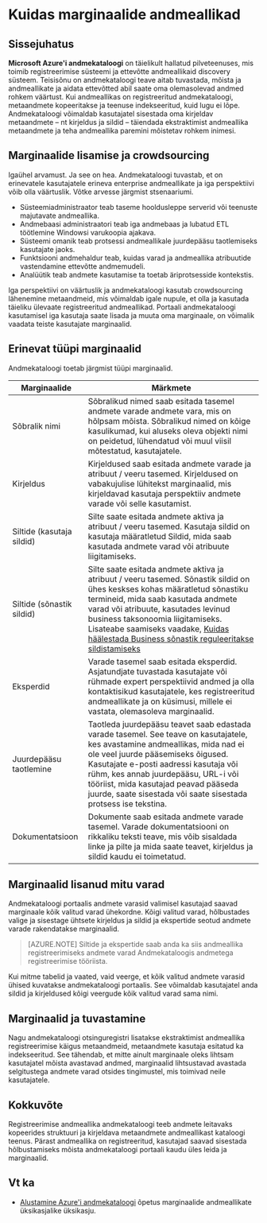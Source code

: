 <properties
   pageTitle="Kuidas marginaalide andmeallikate | Microsoft Azure'i"
   description="Juhise esiletõstmise kohta marginaalide andmete varasid Azure'i andmekataloogi, sh sõbralikud nimed, siltide, kirjeldus ja eksperdid."
   services="data-catalog"
   documentationCenter=""
   authors="steelanddata"
   manager="NA"
   editor=""
   tags=""/>
<tags
   ms.service="data-catalog"
   ms.devlang="NA"
   ms.topic="article"
   ms.tgt_pltfrm="NA"
   ms.workload="data-catalog"
   ms.date="09/21/2016"
   ms.author="maroche"/>


# <a name="how-to-annotate-data-sources"></a>Kuidas marginaalide andmeallikad

## <a name="introduction"></a>Sissejuhatus
**Microsoft Azure'i andmekataloogi** on täielikult hallatud pilveteenuses, mis toimib registreerimise süsteemi ja ettevõtte andmeallikaid discovery süsteem. Teisisõnu on andmekataloogi teave aitab tuvastada, mõista ja andmeallikate ja aidata ettevõtted abil saate oma olemasolevad andmed rohkem väärtust. Kui andmeallikas on registreeritud andmekataloogi, metaandmete kopeeritakse ja teenuse indekseeritud, kuid lugu ei lõpe. Andmekataloogi võimaldab kasutajatel sisestada oma kirjeldav metaandmete – nt kirjeldus ja sildid – täiendada ekstraktimist andmeallika metaandmete ja teha andmeallika paremini mõistetav rohkem inimesi.

## <a name="annotation-and-crowdsourcing"></a>Marginaalide lisamise ja crowdsourcing
Igaühel arvamust. Ja see on hea.
Andmekataloogi tuvastab, et on erinevatele kasutajatele erineva enterprise andmeallikate ja iga perspektiivi võib olla väärtuslik. Võtke arvesse järgmist stsenaariumi.

* Süsteemiadministraator teab taseme hooldusleppe serverid või teenuste majutavate andmeallika.
* Andmebaasi administraatori teab iga andmebaas ja lubatud ETL töötlemine Windowsi varukoopia ajakava.
* Süsteemi omanik teab protsessi andmeallikale juurdepääsu taotlemiseks kasutajate jaoks.
* Funktsiooni andmehaldur teab, kuidas varad ja andmeallika atribuutide vastendamine ettevõtte andmemudeli.
* Analüütik teab andmete kasutamise ta toetab äriprotsesside kontekstis.

Iga perspektiivi on väärtuslik ja andmekataloogi kasutab crowdsourcing lähenemine metaandmeid, mis võimaldab igale nupule, et olla ja kasutada täieliku ülevaate registreeritud andmeallikad. Portaali andmekataloogi kasutamisel iga kasutaja saate lisada ja muuta oma marginaale, on võimalik vaadata teiste kasutajate marginaalid.

## <a name="different-types-of-annotations"></a>Erinevat tüüpi marginaalid
Andmekataloogi toetab järgmist tüüpi marginaalid.

| Marginaalide     | Märkmete                                                                                                                                                                                                                                                                                                                                                           |
|----------------|-----------------------------------------------------------------------------------------------------------------------------------------------------------------------------------------------------------------------------------------------------------------------------------------------------------------------------------------------------------------|
| Sõbralik nimi  | Sõbralikud nimed saab esitada tasemel andmete varade andmete vara, mis on hõlpsam mõista. Sõbralikud nimed on kõige kasulikumad, kui aluseks oleva objekti nimi on peidetud, lühendatud või muul viisil mõtestatud, kasutajatele.                                                                                                                            |
| Kirjeldus    | Kirjeldused saab esitada andmete varade ja atribuut / veeru tasemed. Kirjeldused on vabakujulise lühitekst marginaalid, mis kirjeldavad kasutaja perspektiiv andmete varade või selle kasutamist.                                                                                                                                                              |
| Siltide (kasutaja sildid)          | Silte saate esitada andmete aktiva ja atribuut / veeru tasemed. Kasutaja sildid on kasutaja määratletud Sildid, mida saab kasutada andmete varad või atribuute liigitamiseks.                                                                                                                                                                                                    |
| Siltide (sõnastik sildid)          | Silte saate esitada andmete aktiva ja atribuut / veeru tasemed. Sõnastik sildid on ühes keskses kohas määratletud sõnastiku termineid, mida saab kasutada andmete varad või atribuute, kasutades levinud business taksonoomia liigitamiseks. Lisateabe saamiseks vaadake, [Kuidas häälestada Business sõnastik reguleeritakse sildistamiseks](data-catalog-how-to-business-glossary.md)                                                                                                                                                                                                    |
| Eksperdid        | Varade tasemel saab esitada eksperdid. Asjatundjate tuvastada kasutajate või rühmade expert perspektiivid andmed ja olla kontaktisikud kasutajatele, kes registreeritud andmeallikate ja on küsimusi, millele ei vastata, olemasoleva marginaalid.  |
| Juurdepääsu taotlemine | Taotleda juurdepääsu teavet saab edastada varade tasemel. See teave on kasutajatele, kes avastamine andmeallikas, mida nad ei ole veel juurde pääsemiseks õigused. Kasutajate e-posti aadressi kasutaja või rühm, kes annab juurdepääsu, URL-i või tööriist, mida kasutajad peavad pääseda juurde, saate sisestada või saate sisestada protsess ise tekstina. |
| Dokumentatsioon | Dokumente saab esitada andmete varade tasemel. Varade dokumentatsiooni on rikkaliku teksti teave, mis võib sisaldada linke ja pilte ja mida saate teavet, kirjeldus ja sildid kaudu ei toimetatud. |


## <a name="annotating-multiple-assets"></a>Marginaalid lisanud mitu varad
Andmekataloogi portaalis andmete varasid valimisel kasutajad saavad marginaale kõik valitud varad ühekordne. Kõigi valitud varad, hõlbustades valige ja sisestage ühtsete kirjeldus ja sildid ja ekspertide seotud andmete varade rakendatakse marginaalid.

> [AZURE.NOTE] Siltide ja ekspertide saab anda ka siis andmeallika registreerimiseks andmete varad Andmekataloogis andmetega registreerimise tööriista.

Kui mitme tabelid ja vaated, vaid veerge, et kõik valitud andmete varasid ühised kuvatakse andmekataloogi portaalis. See võimaldab kasutajatel anda sildid ja kirjeldused kõigi veergude kõik valitud varad sama nimi.

## <a name="annotations-and-discovery"></a>Marginaalid ja tuvastamine
Nagu andmekataloogi otsinguregistri lisatakse ekstraktimist andmeallika registreerimise käigus metaandmeid, metaandmete kasutaja esitatud ka indekseeritud. See tähendab, et mitte ainult marginaale oleks lihtsam kasutajatel mõista avastavad andmed, marginaalid lihtsustavad avastada selgitustega andmete varad otsides tingimustel, mis toimivad neile kasutajatele.

## <a name="summary"></a>Kokkuvõte
Registreerimise andmeallika andmekataloogi teeb andmete leitavaks kopeerides struktuuri ja kirjeldava metaandmete andmeallikast kataloogi teenus. Pärast andmeallika on registreeritud, kasutajad saavad sisestada hõlbustamiseks mõista andmekataloogi portaali kaudu üles leida ja marginaalid.

## <a name="see-also"></a>Vt ka
- [Alustamine Azure'i andmekataloogi](data-catalog-get-started.md) õpetus marginaalide andmeallikate üksikasjalike üksikasju.
